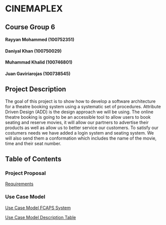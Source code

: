 # CINEMAPLEX
## Course Group 6
#### Rayyan Mohammed (100752351)
#### Daniyal Khan (100750029)
#### Muhammad Khalid (100746801)
#### Juan Gaviriarojas (100738545)

## Project Description
The goal of this project is to show how to develop a software architecture for a theatre booking system using a systematic set of procedures. Attribute Driven Design (ADD) is the design approach we will be using. The online theatre booking is going to be an accessible tool to allow users to book seating and reserve movies, it will allow our partners to advertise their products as well as allow us to better service our customers. To satisfy our costumers needs we have added a login system and seating system. We will also send them a conformation which includes the name of the movie, time and their seat number.

## Table of Contents
### Project Proposal
[Requirements](https://github.com/Rayyan1023/Software-Design-and-Architecture-Project/blob/main/Requirements.md)
### Use Case Model
[Use Case Model FCAPS System](https://github.com/Rayyan1023/Software-Design-and-Architecture-Project/blob/main/Use%20Case%20Model/Use%20Case%20Model%20FCAPS%20System.png)

[Use Case Model Description Table](https://github.com/Rayyan1023/Software-Design-and-Architecture-Project/blob/main/Use%20Case%20Model/Use%20Case%20Description%20Table.pdf)
